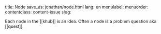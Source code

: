 title: Node
save_as: jonathan/node.html
lang: en
menulabel:
menuorder:
contentclass: content-issue
slug:

Each node in the [[khub]] is an idea. Often a node is a problem question aka [[quest]].